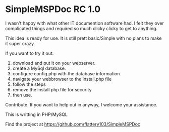 # SimpleMSPDoc RC 1.0
I wasn't happy with what other IT documention software had.
I felt they over complicated things and required so much clicky clicky to get to anything.

This idea is ready for use. It is still prett basic/Simple with no plans to make it super crazy.

If you want to try it out:
1. download and put it on your webserver.
2. create a MySql database.
3. configure config.php with the database information
4. navigate your webbrowser to the install.php file
5. follow the steps
6. remove the install.php file for security
7. then use.


Contribute.
If you want to help out in anyway, I welcome your assistance.

This is writting in PHP/MySQL

Find the project at https://github.com/flattery103/SimpleMSPDoc
